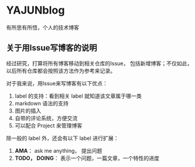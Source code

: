 # YAJUNblog

有所思有所悟，个人的技术博客

## 关于用Issue写博客的说明

经过研究，打算将所有博客移动到相关仓库的Issue， 包括新增博客；不仅如此，以后所有仓库都会按照该方法作为参考来记录。

对于我来说，用Issue来写博客有以下优点：

1. label 的支持：看到相关 label 就知道该文章属于哪一类
2. markdown 语法的支持
3. 图片的插入
4. 自带的评论系统，方便交流
5. 可以配合 Project 来管理博客



除一般的 label 外，还会有以下 label 进行扩展：

1. **AMA**： ask me anything， 提出问题
2. **TODO， DOING**： 表示一个问题，一篇文章，一个特性的进度
